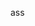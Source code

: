 <!--
 * @Description: modify content
 * @Author: Fly
 * @Date: 2020-01-08 21:16:22
 * @LastEditTime : 2020-01-08 21:16:26
 * @LastEditors  : Fly
 -->
ass
